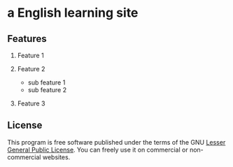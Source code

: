 # a English learning site


## Features

1. Feature 1

2. Feature 2
    
    - sub feature 1
    - sub feature 2
    
3. Feature 3

## License
This program is free software published under the terms of the GNU [Lesser General Public License](http://www.gnu.org/copyleft/lesser.html).
You can freely use it on commercial or non-commercial websites.
